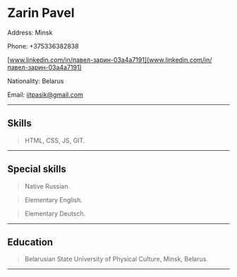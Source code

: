 Zarin Pavel 
===

Address: Minsk

Phone: +375336382838 

[www.linkedin.com/in/павел-зарин-03a4a7191](www.linkedin.com/in/павел-зарин-03a4a7191)

Nationality: Belarus

Email: iitpasik@gmail.com 

---

## Skills
> HTML, CSS, JS, GIT.
---

## Special skills
>Native Russian.

>Elementary English.

>Elementary  Deutsch.

---

## Education

>Belarusian State University of Physical Culture, Minsk, Belarus.

---